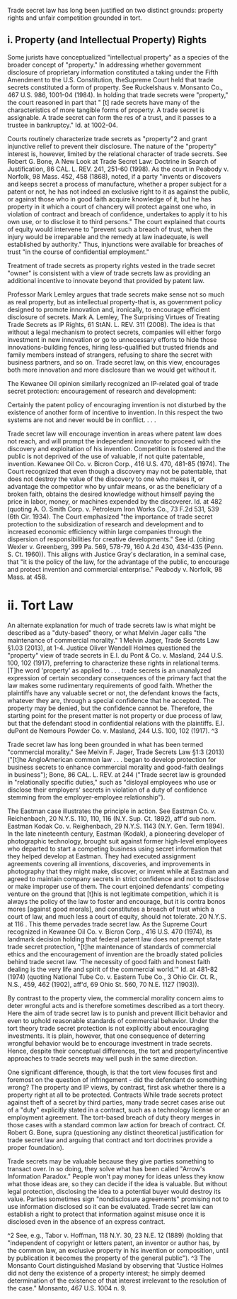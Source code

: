 
Trade secret law has long been justified on two distinct grounds: property rights and unfair competition grounded in tort.

## i. Property (and Intellectual Property) Rights

Some jurists have conceptualized "intellectual property" as a species of the broader concept of "property." In addressing whether government disclosure of proprietary information constituted a taking under the Fifth Amendment to the U.S. Constitution, theSupreme Court held that trade secrets constituted a form of property. See Ruckelshaus v. Monsanto Co., 467 U.S. 986, 1001-04 (1984). In holding that trade secrets were "property," the court reasoned in part that " [t] rade secrets have many of the characteristics of more tangible forms of property. A trade secret is assignable. A trade secret can form the res of a trust, and it passes to a trustee in bankruptcy." Id. at 1002-04.

Courts routinely characterize trade secrets as "property"2 and grant injunctive relief to prevent their disclosure. The nature of the "property" interest is, however, limited by the relational character of trade secrets. See Robert G. Bone, A New Look at Trade Secret Law: Doctrine in Search of Justification, 86 CAL. L. REV. 241, 251-60 (1998). As the court in Peabody v. Norfolk, 98 Mass. 452, 458 (1868), noted, if a party "invents or discovers and keeps secret a process of manufacture, whether a proper subject for a patent or not, he has not indeed an exclusive right to it as against the public, or against those who in good faith acquire knowledge of it, but he has property in it which a court of chancery will protect against one who, in violation of contract and breach of confidence, undertakes to apply it to his own use, or to disclose it to third persons." The court explained that courts of equity would intervene to "prevent such a breach of trust, when the injury would be irreparable and the remedy at law inadequate, is well established by authority." Thus, injunctions were available for breaches of trust "in the course of confidential employment."

Treatment of trade secrets as property rights vested in the trade secret "owner" is consistent with a view of trade secrets law as providing an additional incentive to innovate beyond that provided by patent law.

Professor Mark Lemley argues that trade secrets make sense not so much as real property, but as intellectual property-that is, as government policy designed to promote innovation and, ironically, to encourage efficient disclosure of secrets. Mark A. Lemley, The Surprising Virtues of Treating Trade Secrets as IP Rights, 61 StAN. L. REV. 311 (2008). The idea is that without a legal mechanism to protect secrets, companies will either forgo investment in new innovation or go to unnecessary efforts to hide those innovations-building fences, hiring less-qualified but trusted friends and family members instead of strangers, refusing to share the secret with business partners, and so on. Trade secret law, on this view, encourages both more innovation and more disclosure than we would get without it.

The Kewanee Oil opinion similarly recognized an IP-related goal of trade secret protection: encouragement of research and development:

Certainly the patent policy of encouraging invention is not disturbed by the existence of another form of incentive to invention. In this respect the two systems are not and never would be in conflict. . . .

Trade secret law will encourage invention in areas where patent law does not reach, and will prompt the independent innovator to proceed with the discovery and exploitation of his invention. Competition is fostered and the public is not deprived of the use of valuable, if not quite patentable, invention.
Kewanee Oil Co. v. Bicron Corp., 416 U.S. 470, 481-85 (1974). The Court recognized that even though a discovery may not be patentable, that does not destroy the value of the discovery to one who makes it, or advantage the competitor who by unfair means, or as the beneficiary of a broken faith, obtains the desired knowledge without himself paying the price in labor, money, or machines expended by the discoverer.
Id. at 482 (quoting A. O. Smith Corp. v. Petroleum Iron Works Co., 73 F.2d 531, 539 (6th Cir. 1934). The Court emphasized "the importance of trade secret protection to the subsidization of research and development and to increased economic efficiency within large companies through the dispersion of responsibilities for creative developments." See id. (citing Wexler v. Greenberg, 399 Pa. 569, 578-79, 160 A.2d 430, 434-435 (Penn. S. Ct. 1960)). This aligns with Justice Gray's declaration, in a seminal case, that "it is the policy of the law, for the advantage of the public, to encourage and protect invention and commercial enterprise." Peabody v. Norfolk, 98 Mass. at 458.

# ii. Tort Law 

An alternate explanation for much of trade secrets law is what might be described as a "duty-based" theory, or what Melvin Jager calls "the maintenance of commercial morality." 1 Melvin Jager, Trade Secrets Law §1.03 (2013), at 1-4. Justice Oliver Wendell Holmes questioned the "property" view of trade secrets in E.I. du Pont \& Co. v. Masland, 244 U.S. 100, 102 (1917), preferring to characterize these rights in relational terms.
[T]he word 'property' as applied to . . . trade secrets is an unanalyzed expression of certain secondary consequences of the primary fact that the law makes some rudimentary requirements of good faith. Whether the plaintiffs have any valuable secret or not, the defendant knows the facts, whatever they are, through a special confidence that he accepted. The property may be denied, but the confidence cannot be. Therefore, the starting point for the present matter is not property or due process of law, but that the defendant stood in confidential relations with the plaintiffs.
E.I. duPont de Nemours Powder Co. v. Masland, 244 U.S. 100, 102 (1917). ^3

Trade secret law has long been grounded in what has been termed "commercial morality." See Melvin F. Jager, Trade Secrets Law §1:3 (2013) ("[t]he AngloAmerican common law . . . began to develop protection for business secrets to enhance commercial morality and good-faith dealings in business"); Bone, 86 CAL. L. REV. at 244 ("Trade secret law is grounded in "relationally specific duties," such as "disloyal employees who use or disclose their employers' secrets in violation of a duty of confidence stemming from the employer-employee relationship").

The Eastman case illustrates the principle in action. See Eastman Co. v. Reichenbach, 20 N.Y.S. 110, 110, 116 (N.Y. Sup. Ct. 1892), aff'd sub nom. Eastman Kodak Co. v. Reighenbach, 29 N.Y.S. 1143 (N.Y. Gen. Term 1894). In the late nineteenth century, Eastman (Kodak), a pioneering developer of photographic technology, brought suit against former high-level employees who departed to start a competing business using secret information that they helped develop at Eastman. They had executed assignment agreements covering all inventions, discoveries, and improvements in photography that they might make, discover, or invent while at Eastman and agreed to maintain company secrets in strict confidence and not to disclose or make improper use of them. The court enjoined defendants' competing venture on the ground that [t]his is not legitimate competition, which it is always the policy of the law to foster and encourage, but it is contra bonos mores [against good morals], and constitutes a breach of trust which a court of law, and much less a court of equity, should not tolerate.
20 N.Y.S. at 116 .
This theme pervades trade secret law. As the Supreme Court recognized in Kewanee Oil Co. v. Bicron Corp., 416 U.S. 470 (1974), its landmark decision holding that federal patent law does not preempt state trade secret protection, "[t]he maintenance of standards of commercial ethics and the encouragement of invention are the broadly stated policies behind trade secret law. 'The necessity of good faith and honest faith dealing is the very life and spirit of the commercial world.'" Id. at 481-82 (1974) (quoting National Tube Co. v. Eastern Tube Co., 3 Ohio Cir. Ct. R., N.S., 459, 462 (1902), aff'd, 69 Ohio St. 560, 70 N.E. 1127 (1903)).

By contrast to the property view, the commercial morality concern aims to deter wrongful acts and is therefore sometimes described as a tort theory. Here the aim of trade secret law is to punish and prevent illicit behavior and even to uphold reasonable standards of commercial behavior. Under the tort theory trade secret protection is not explicitly about encouraging investments. It is plain, however, that one consequence of deterring wrongful behavior would be to encourage investment in trade secrets. Hence, despite their conceptual differences, the tort and property/incentive approaches to trade secrets may well push in the same direction.

One significant difference, though, is that the tort view focuses first and foremost on the question of infringement - did the defendant do something wrong? The property and IP views, by contrast, first ask whether there is a property right at all to be protected. Contracts While trade secrets protect against theft of a secret by third parties, many trade secret cases arise out of a "duty" explicitly stated in a contract, such as a technology license or an employment agreement. The tort-based breach of duty theory merges in those cases with a standard common law action for breach of contract. Cf. Robert G.
Bone, supra (questioning any distinct theoretical justification for trade secret law and arguing that contract and tort doctrines provide a proper foundation).

Trade secrets may be valuable because they give parties something to transact over. In so doing, they solve what has been called "Arrow's Information Paradox." People won't pay money for ideas unless they know what those ideas are, so they can decide if the idea is valuable. But without legal protection, disclosing the idea to a potential buyer would destroy its value. Parties sometimes sign "nondisclosure agreements" promising not to use information disclosed so it can be evaluated. Trade secret law can establish a right to protect that information against misuse once it is disclosed even in the absence of an express contract.


^2 See, e.g., Tabor v. Hoffman, 118 N.Y. 30, 23 N.E. 12 (1889) (holding that "independent of copyright or letters patent, an inventor or author has, by the common law, an exclusive property in his invention or composition, until by publication it becomes the property of the general public").
^3 The Monsanto Court distinguished Masland by observing that "Justice Holmes did not deny the existence of a property interest; he simply deemed determination of the existence of that interest irrelevant to the resolution of the case." Monsanto, 467 U.S. 1004 n. 9.